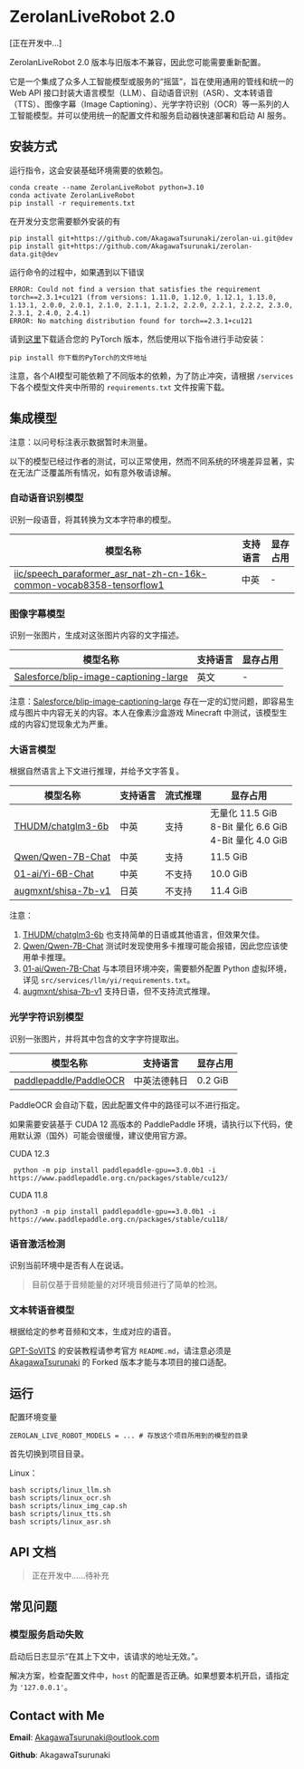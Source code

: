 # ZerolanLiveRobot 2.0

[正在开发中...]

ZerolanLiveRobot 2.0 版本与旧版本不兼容，因此您可能需要重新配置。

它是一个集成了众多人工智能模型或服务的“摇篮”，旨在使用通用的管线和统一的 Web API
接口封装大语言模型（LLM）、自动语音识别（ASR）、文本转语音（TTS）、图像字幕（Image
Captioning）、光学字符识别（OCR）等一系列的人工智能模型。并可以使用统一的配置文件和服务启动器快速部署和启动 AI 服务。

## 安装方式

运行指令，这会安装基础环境需要的依赖包。

```shell
conda create --name ZerolanLiveRobot python=3.10
conda activate ZerolanLiveRobot
pip install -r requirements.txt
```

在开发分支您需要额外安装的有
```shell
pip install git+https://github.com/AkagawaTsurunaki/zerolan-ui.git@dev
pip install git+https://github.com/AkagawaTsurunaki/zerolan-data.git@dev
```

运行命令的过程中，如果遇到以下错误

```
ERROR: Could not find a version that satisfies the requirement torch==2.3.1+cu121 (from versions: 1.11.0, 1.12.0, 1.12.1, 1.13.0, 1.13.1, 2.0.0, 2.0.1, 2.1.0, 2.1.1, 2.1.2, 2.2.0, 2.2.1, 2.2.2, 2.3.0, 2.3.1, 2.4.0, 2.4.1)
ERROR: No matching distribution found for torch==2.3.1+cu121
```

请到[这里](https://download.pytorch.org/whl/torch/)下载适合您的 PyTorch 版本，然后使用以下指令进行手动安装：

```shell
pip install 你下载的PyTorch的文件地址
```

注意，各个AI模型可能依赖了不同版本的依赖，为了防止冲突，请根据 `/services` 下各个模型文件夹中所带的 `requirements.txt` 文件按需下载。


## 集成模型

注意：以问号标注表示数据暂时未测量。

以下的模型已经过作者的测试，可以正常使用，然而不同系统的环境差异显著，实在无法广泛覆盖所有情况，如有意外敬请谅解。

### 自动语音识别模型

识别一段语音，将其转换为文本字符串的模型。

| 模型名称                                                                                                                                                                          | 支持语言 | 显存占用 |
|-------------------------------------------------------------------------------------------------------------------------------------------------------------------------------|------|------|
| [iic/speech_paraformer_asr_nat-zh-cn-16k-common-vocab8358-tensorflow1](https://www.modelscope.cn/models/iic/speech_paraformer_asr_nat-zh-cn-16k-common-vocab8358-tensorflow1) | 中英   | -    |

### 图像字幕模型

识别一张图片，生成对这张图片内容的文字描述。

| 模型名称                                                                                                    | 支持语言 | 显存占用 |
|---------------------------------------------------------------------------------------------------------|------|------|
| [Salesforce/blip-image-captioning-large](https://huggingface.co/Salesforce/blip-image-captioning-large) | 英文   | -    |

注意：[Salesforce/blip-image-captioning-large](https://huggingface.co/Salesforce/blip-image-captioning-large)
存在一定的幻觉问题，即容易生成与图片中内容无关的内容。本人在像素沙盒游戏 Minecraft 中测试，该模型生成的内容幻觉现象尤为严重。

### 大语言模型

根据自然语言上下文进行推理，并给予文字答复。

| 模型名称                                                                 | 支持语言 | 流式推理 | 显存占用                                                      |
|----------------------------------------------------------------------|------|------|-----------------------------------------------------------|
| [THUDM/chatglm3-6b](https://github.com/THUDM/ChatGLM3)               | 中英   | 支持   | 无量化 11.5 GiB <br> 8-Bit 量化 6.6  GiB <br> 4-Bit 量化 4.0 GiB |
| [Qwen/Qwen-7B-Chat](https://huggingface.co/Qwen/Qwen-7B-Chat)        | 中英   | 支持   | 11.5 GiB                                                  |
| [01-ai/Yi-6B-Chat](https://www.modelscope.cn/models/01ai/Yi-6B-Chat) | 中英   | 不支持  | 10.0 GiB                                                  |
| [augmxnt/shisa-7b-v1](https://huggingface.co/augmxnt/shisa-7b-v1)    | 日英   | 不支持  | 11.4 GiB                                                  |

注意：

1. [THUDM/chatglm3-6b](https://github.com/THUDM/ChatGLM3) 也支持简单的日语或其他语言，但效果欠佳。
2. [Qwen/Qwen-7B-Chat](https://huggingface.co/Qwen/Qwen-7B-Chat) 测试时发现使用多卡推理可能会报错，因此您应该使用单卡推理。
3. [01-ai/Qwen-7B-Chat](https://www.modelscope.cn/models/01ai/Yi-6B-Chat) 与本项目环境冲突，需要额外配置 Python
   虚拟环境，详见 `src/services/llm/yi/requirements.txt`。
4. [augmxnt/shisa-7b-v1](https://huggingface.co/augmxnt/shisa-7b-v1) 支持日语，但不支持流式推理。

### 光学字符识别模型

识别一张图片，并将其中包含的文字字符提取出。

| 模型名称                                                               | 支持语言   | 显存占用    |
|--------------------------------------------------------------------|--------|---------|
| [paddlepaddle/PaddleOCR](https://gitee.com/paddlepaddle/PaddleOCR) | 中英法德韩日 | 0.2 GiB |

PaddleOCR 会自动下载，因此配置文件中的路径可以不进行指定。

如果需要安装基于 CUDA 12 高版本的 PaddlePaddle 环境，请执行以下代码，使用默认源（国外）可能会很缓慢，建议使用官方源。

CUDA 12.3

```shell
 python -m pip install paddlepaddle-gpu==3.0.0b1 -i https://www.paddlepaddle.org.cn/packages/stable/cu123/
```

CUDA 11.8

```shell
python3 -m pip install paddlepaddle-gpu==3.0.0b1 -i https://www.paddlepaddle.org.cn/packages/stable/cu118/
```

### 语音激活检测

识别当前环境中是否有人在说话。

> 目前仅基于音频能量的对环境音频进行了简单的检测。

### 文本转语音模型

根据给定的参考音频和文本，生成对应的语音。

[GPT-SoVITS](https://github.com/AkagawaTsurunaki/GPT-SoVITS) 的安装教程请参考官方 `README.md`，请注意必须是
[AkagawaTsurunaki](https://github.com/AkagawaTsurunaki) 的 Forked 版本才能与本项目的接口适配。

## 运行

配置环境变量
```shell
ZEROLAN_LIVE_ROBOT_MODELS = ... # 存放这个项目所用到的模型的目录
```

首先切换到项目目录。

Linux：

```shell
bash scripts/linux_llm.sh
bash scripts/linux_ocr.sh
bash scripts/linux_img_cap.sh
bash scripts/linux_tts.sh
bash scripts/linux_asr.sh
```

## API 文档

> 正在开发中……待补充

## 常见问题

### 模型服务启动失败


启动后日志显示“在其上下文中，该请求的地址无效。”。

解决方案，检查配置文件中，`host` 的配置是否正确。如果想要本机开启，请指定为 `'127.0.0.1'`。

## Contact with Me

**Email**: AkagawaTsurunaki@outlook.com

**Github**: AkagawaTsurunaki